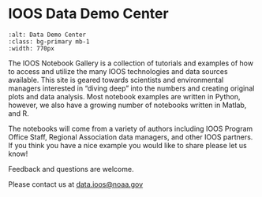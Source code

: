 # IOOS Data Demo Center

```{image} ../images/Data_Demo_Center_middlepic_size770.png
:alt: Data Demo Center
:class: bg-primary mb-1
:width: 770px
```

The IOOS Notebook Gallery is a collection of tutorials and examples of how to access and utilize the many IOOS technologies and data sources available. This site is geared towards scientists and environmental managers interested in “diving deep” into the numbers and creating original plots and data analysis. Most notebook examples are written in Python, however, we also have a growing number of notebooks written in Matlab, and R.

The notebooks will come from a variety of authors including IOOS Program Office Staff, Regional Association data managers, and other IOOS partners. If you think you have a nice example you would like to share please let us know!

Feedback and questions are welcome.

Please contact us at data.ioos@noaa.gov